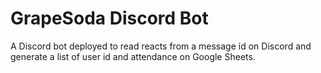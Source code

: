 # GrapeSoda Discord Bot
A Discord bot deployed to read reacts from a message id on Discord and generate a list of user id and attendance on Google Sheets.